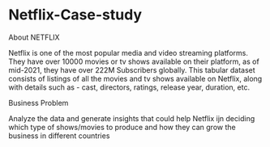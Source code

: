 # Netflix-Case-study

About NETFLIX

Netflix is one of the most popular media and video streaming platforms. They have over 10000 movies or tv shows available on their platform, as of mid-2021, they have over 222M Subscribers globally. This tabular dataset consists of listings of all the movies and tv shows available on Netflix, along with details such as - cast, directors, ratings, release year, duration, etc.


Business Problem

Analyze the data and generate insights that could help Netflix ijn deciding which type of shows/movies to produce and how they can grow the business in different countries
